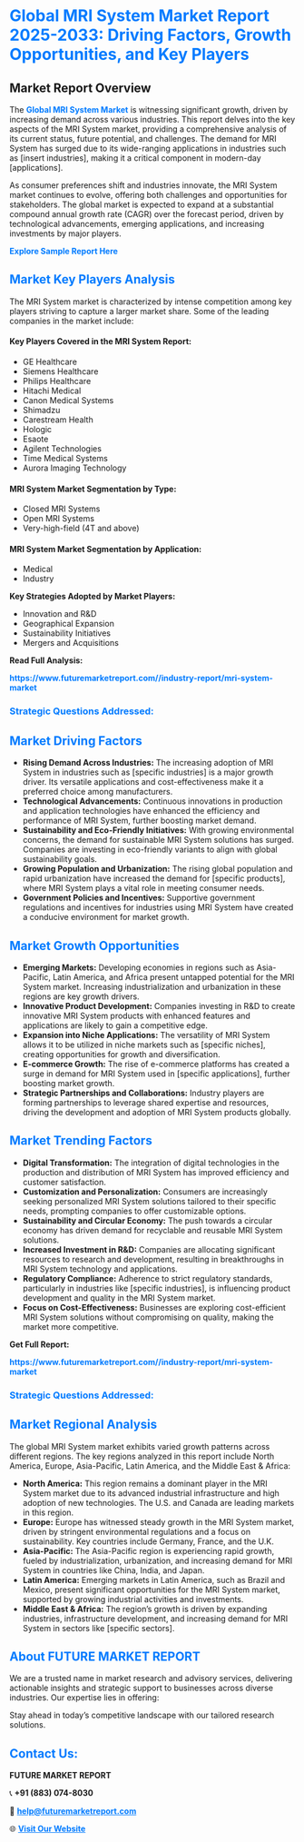 <h1 style="color: #007BFF;">Global MRI System Market Report 2025-2033: Driving Factors, Growth Opportunities, and Key Players</h1>

<section id="overview">
<h2>Market Report Overview</h2>
<p>The <a href="https://www.futuremarketreport.com//industry-report/mri-system-market" style="color: #007BFF; text-decoration: none;"><strong>Global MRI System Market</strong></a> is witnessing significant growth, driven by increasing demand across various industries. This report delves into the key aspects of the MRI System market, providing a comprehensive analysis of its current status, future potential, and challenges. The demand for MRI System has surged due to its wide-ranging applications in industries such as [insert industries], making it a critical component in modern-day [applications].</p>
<p>As consumer preferences shift and industries innovate, the MRI System market continues to evolve, offering both challenges and opportunities for stakeholders. The global market is expected to expand at a substantial compound annual growth rate (CAGR) over the forecast period, driven by technological advancements, emerging applications, and increasing investments by major players.</p>
</section>

<section id="overview">
<p><a href="https://www.futuremarketreport.com//request-sample/reportId=61432" style="color: #007BFF; text-decoration: none;"><strong>Explore Sample Report Here</strong></a></p>
</section>

<section id="key-players">
<h2 style="color: #007BFF;">Market Key Players Analysis</h2>
<p>The MRI System market is characterized by intense competition among key players striving to capture a larger market share. Some of the leading companies in the market include:</p>
<h4>Key Players Covered in the MRI System Report:</h4>
<ul><li>GE Healthcare</li><li>Siemens Healthcare</li><li>Philips Healthcare</li><li>Hitachi Medical</li><li>Canon Medical Systems</li><li>Shimadzu</li><li>Carestream Health</li><li>Hologic</li><li>Esaote</li><li>Agilent Technologies</li><li>Time Medical Systems</li><li>Aurora Imaging Technology</li></ul>
<h4>MRI System Market Segmentation by Type:</h4>
<ul><li>Closed MRI Systems</li><li>Open MRI Systems</li><li>Very-high-field (4T and above)</li></ul>

<h4>MRI System Market Segmentation by Application:</h4>
<ul><li>Medical</li><li>Industry</li></ul>
<p><strong>Key Strategies Adopted by Market Players:</strong></p>
<ul>
<li>Innovation and R&D</li>
<li>Geographical Expansion</li>
<li>Sustainability Initiatives</li>
<li>Mergers and Acquisitions</li>
</ul>
</section>

<section>
<p><strong>Read Full Analysis: </strong></p><a href="https://www.futuremarketreport.com//industry-report/mri-system-market" style="color: #007BFF; text-decoration: none;"><strong>https://www.futuremarketreport.com//industry-report/mri-system-market</strong></a>
<h3 style="color: #007BFF;">Strategic Questions Addressed:</h3>
</section>

<section id="driving-factors">
<h2 style="color: #007BFF;">Market Driving Factors</h2>
<ul>
<li><strong>Rising Demand Across Industries:</strong> The increasing adoption of MRI System in industries such as [specific industries] is a major growth driver. Its versatile applications and cost-effectiveness make it a preferred choice among manufacturers.</li>
<li><strong>Technological Advancements:</strong> Continuous innovations in production and application technologies have enhanced the efficiency and performance of MRI System, further boosting market demand.</li>
<li><strong>Sustainability and Eco-Friendly Initiatives:</strong> With growing environmental concerns, the demand for sustainable MRI System solutions has surged. Companies are investing in eco-friendly variants to align with global sustainability goals.</li>
<li><strong>Growing Population and Urbanization:</strong> The rising global population and rapid urbanization have increased the demand for [specific products], where MRI System plays a vital role in meeting consumer needs.</li>
<li><strong>Government Policies and Incentives:</strong> Supportive government regulations and incentives for industries using MRI System have created a conducive environment for market growth.</li>
</ul>
</section>

<section id="growth-opportunities">
<h2 style="color: #007BFF;">Market Growth Opportunities</h2>
<ul>
<li><strong>Emerging Markets:</strong> Developing economies in regions such as Asia-Pacific, Latin America, and Africa present untapped potential for the MRI System market. Increasing industrialization and urbanization in these regions are key growth drivers.</li>
<li><strong>Innovative Product Development:</strong> Companies investing in R&D to create innovative MRI System products with enhanced features and applications are likely to gain a competitive edge.</li>
<li><strong>Expansion into Niche Applications:</strong> The versatility of MRI System allows it to be utilized in niche markets such as [specific niches], creating opportunities for growth and diversification.</li>
<li><strong>E-commerce Growth:</strong> The rise of e-commerce platforms has created a surge in demand for MRI System used in [specific applications], further boosting market growth.</li>
<li><strong>Strategic Partnerships and Collaborations:</strong> Industry players are forming partnerships to leverage shared expertise and resources, driving the development and adoption of MRI System products globally.</li>
</ul>
</section>

<section id="trending-factors">
<h2 style="color: #007BFF;">Market Trending Factors</h2>
<ul>
<li><strong>Digital Transformation:</strong> The integration of digital technologies in the production and distribution of MRI System has improved efficiency and customer satisfaction.</li>
<li><strong>Customization and Personalization:</strong> Consumers are increasingly seeking personalized MRI System solutions tailored to their specific needs, prompting companies to offer customizable options.</li>
<li><strong>Sustainability and Circular Economy:</strong> The push towards a circular economy has driven demand for recyclable and reusable MRI System solutions.</li>
<li><strong>Increased Investment in R&D:</strong> Companies are allocating significant resources to research and development, resulting in breakthroughs in MRI System technology and applications.</li>
<li><strong>Regulatory Compliance:</strong> Adherence to strict regulatory standards, particularly in industries like [specific industries], is influencing product development and quality in the MRI System market.</li>
<li><strong>Focus on Cost-Effectiveness:</strong> Businesses are exploring cost-efficient MRI System solutions without compromising on quality, making the market more competitive.</li>
</ul>
</section>

<section>
<p><strong>Get Full Report: </strong></p><a href="https://www.futuremarketreport.com//industry-report/mri-system-market" style="color: #007BFF; text-decoration: none;"><strong>https://www.futuremarketreport.com//industry-report/mri-system-market</strong></a>
<h3 style="color: #007BFF;">Strategic Questions Addressed:</h3>
</section>


<section id="regional-analysis">
<h2 style="color: #007BFF;">Market Regional Analysis</h2>
<p>The global MRI System market exhibits varied growth patterns across different regions. The key regions analyzed in this report include North America, Europe, Asia-Pacific, Latin America, and the Middle East & Africa:</p>
<ul>
<li><strong>North America:</strong> This region remains a dominant player in the MRI System market due to its advanced industrial infrastructure and high adoption of new technologies. The U.S. and Canada are leading markets in this region.</li>
<li><strong>Europe:</strong> Europe has witnessed steady growth in the MRI System market, driven by stringent environmental regulations and a focus on sustainability. Key countries include Germany, France, and the U.K.</li>
<li><strong>Asia-Pacific:</strong> The Asia-Pacific region is experiencing rapid growth, fueled by industrialization, urbanization, and increasing demand for MRI System in countries like China, India, and Japan.</li>
<li><strong>Latin America:</strong> Emerging markets in Latin America, such as Brazil and Mexico, present significant opportunities for the MRI System market, supported by growing industrial activities and investments.</li>
<li><strong>Middle East & Africa:</strong> The region’s growth is driven by expanding industries, infrastructure development, and increasing demand for MRI System in sectors like [specific sectors].</li>
</ul>
</section>

<footer>
<h2 style="color: #007BFF;">About FUTURE MARKET REPORT</h2>
<p>We are a trusted name in market research and advisory services, delivering actionable insights and strategic support to businesses across diverse industries. Our expertise lies in offering:</p>

<p>Stay ahead in today’s competitive landscape with our tailored research solutions.</p>

<h2 style="color: #007BFF;">Contact Us:</h2>
<p><strong>FUTURE MARKET REPORT</strong></p>
<p>📞 <strong>+91 (883) 074-8030</strong></p>
<p>📧 <strong><a href="mailto:help@futuremarketreport.com" style="color: #007BFF;">help@futuremarketreport.com</a></strong></p>
<p>🌐 <strong><a href="https://www.futuremarketreport.com/" style="color: #007BFF;">Visit Our Website</a></strong></p>
</footer>
